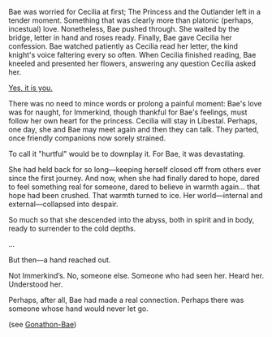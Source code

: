 <!-- title: A Bridge Too Far -->

Bae was worried for Cecilia at first; The Princess and the Outlander left in a tender moment. Something that was clearly more than platonic (perhaps, incestual) love. Nonetheless, Bae pushed through. She waited by the bridge, letter in hand and roses ready. Finally, Bae gave Cecilia her confession. Bae watched patiently as Cecilia read her letter, the kind knight's voice faltering every so often. When Cecilia finished reading, Bae kneeled and presented her flowers, answering any question Cecilia asked her.

[Yes, it is you.](https://youtu.be/Br6dvhVJ_IE?t=4740)

There was no need to mince words or prolong a painful moment: Bae's love was for naught, for Immerkind, though thankful for Bae's feelings, must follow her own heart for the princess. Cecilia will stay in Libestal. Perhaps, one day, she and Bae may meet again and then they can talk. They parted, once friendly companions now sorely strained.

To call it "hurtful" would be to downplay it. For Bae, it was devastating.

She had held back for so long—keeping herself closed off from others ever since the first journey. And now, when she had finally dared to hope, dared to feel something real for someone, dared to believe in warmth again… that hope had been crushed. That warmth turned to ice. Her world—internal and external—collapsed into despair.

So much so that she descended into the abyss, both in spirit and in body, ready to surrender to the cold depths.

...

But then—a hand reached out.

Not Immerkind’s. No, someone else. Someone who had seen her. Heard her. Understood her.

Perhaps, after all, Bae had made a real connection. Perhaps there was someone whose hand would never let go.

(see [Gonathon-Bae](#edge:bae-gigi))
